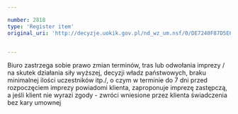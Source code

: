 ```yaml
---

number: 2818
type: 'Register item'
original_uri: 'http://decyzje.uokik.gov.pl/nd_wz_um.nsf/0/DE7240F87D5E66E4C12579AC00448152?OpenDocument'


---
```


Biuro zastrzega sobie prawo zmian terminów, tras lub odwołania imprezy / na skutek działania siły wyższej, decyzji władz państwowych, braku minimalnej ilości uczestników itp./, o czym w terminie do 7 dni przed rozpoczęciem imprezy powiadomi klienta, zaproponuje imprezę zastępczą, a jeśli klient nie wyrazi zgody - zwróci wniesione przez klienta świadczenia bez kary umownej
